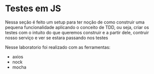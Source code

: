 # Testes em JS

Nessa seção é feito um setup para ter noção de como construir uma pequena funcionalidade aplicando o conceito de TDD, ou seja, criar os testes com o intuito do que queremos construir e a partir dele, contruir nosso serviço e ver se estara passando nos testes

Nesse laboratorio foi realizado com as ferramentas:
- axios
- nock
- mocha